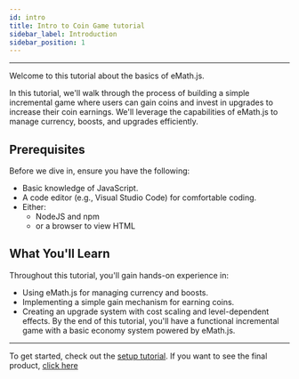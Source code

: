 ```yaml
---
id: intro
title: Intro to Coin Game tutorial
sidebar_label: Introduction
sidebar_position: 1
---
```


---

Welcome to this tutorial about the basics of eMath.js.

In this tutorial, we'll walk through the process of building a simple incremental game where users can gain coins and invest in upgrades to increase their coin earnings. We'll leverage the capabilities of eMath.js to manage currency, boosts, and upgrades efficiently.

## Prerequisites

Before we dive in, ensure you have the following:

- Basic knowledge of JavaScript.
- A code editor (e.g., Visual Studio Code) for comfortable coding.
- Either:
	- NodeJS and npm
	- or a browser to view HTML

## What You'll Learn

Throughout this tutorial, you'll gain hands-on experience in:

- Using eMath.js for managing currency and boosts.
- Implementing a simple gain mechanism for earning coins.
- Creating an upgrade system with cost scaling and level-dependent effects.
By the end of this tutorial, you'll have a functional incremental game with a basic economy system powered by eMath.js.

---

To get started, check out the [setup tutorial](./setup). If you want to see the final product, [click here](https://github.com/xShadowBlade/emath.js/tree/main/website/docs/tutorials/coinGame/code)
